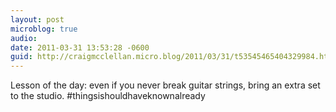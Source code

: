 ```yaml
---
layout: post
microblog: true
audio: 
date: 2011-03-31 13:53:28 -0600
guid: http://craigmcclellan.micro.blog/2011/03/31/t53545465404329984.html
---
```

Lesson of the day: even if you never break guitar strings, bring an extra set to the studio. #thingsishouldhaveknownalready
